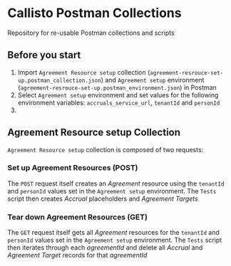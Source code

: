 # Callisto Postman Collections
Repository for re-usable Postman collections and scripts

## Before you start

1. Import `Agreement Resource setup` collection (`agreement-resrouce-set-up.postman_collection.json`) and
   `Agreement setup` environment (`agreement-resrouce-set-up.postman_environment.json`) in Postman
2. Select `Agreement setup` environment and set values for the following environment variables:
   `accruals_service_url`, `tenantId` and `personId`
3.

## Agreement Resource setup Collection 

`Agreement Resource setup` collection is composed of two requests:

### Set up Agreement Resources (POST)

The `POST` request itself creates an _Agreement_ resource using the `tenantId` and `personId` values 
set in the `Agreement setup` environment.
The `Tests` script then creates _Accrual_ placeholders and _Agreement Targets_

### Tear down Agreement Resources (GET)

The `GET` request itself gets all _Agreement_ resources for the `tenantId` and `personId` values 
set in the `Agreement setup` environment.
The `Tests` script then iterates through each _agreementId_ and delete all _Accrual_ and 
_Agreement Target_ records for that _agreementId_ 
